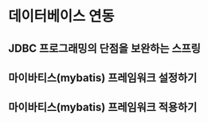 # 데이터베이스 연동

## JDBC 프로그래밍의 단점을 보완하는 스프링




## 마이바티스(mybatis) 프레임워크 설정하기


## 마이바티스(mybatis) 프레임워크 적용하기


